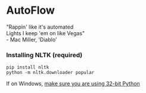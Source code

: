 # AutoFlow

"Rappin' like it's automated<br>
Lights I keep 'em on like Vegas"<br> - Mac Miller, 'Diablo'

### Installing NLTK (required)

```
pip install nltk
python -m nltk.downloader popular
```

If on Windows, [make sure you are using 32-bit Python](https://github.com/nltk/nltk/issues/1080)
